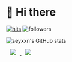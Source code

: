 
<div><h1>👋 Hi there </h1></div>


<!--
**seyxxn/seyxxn** is a ✨ _special_ ✨ repository because its `README.md` (this file) appears on your GitHub profile.

Here are some ideas to get you started:

- 🔭 I’m currently working on ...
- 🌱 I’m currently learning ...
- 👯 I’m looking to collaborate on ...
- 🤔 I’m looking for help with ...
- 💬 Ask me about ...
- 📫 How to reach me: ...
- 😄 Pronouns: ...
- ⚡ Fun fact: ...
-->

[![hits](https://hits.seeyoufarm.com/api/count/incr/badge.svg?url=https%3A%2F%2Fgithub.com%2Fseyxxn&count_bg=%23ffcc00&title_bg=%23555555&icon=&icon_color=%23E7E7E7&title=💛ᵔᴥᵔ💛ㅤhits&edge_flat=false)](https://hits.seeyoufarm.com)
![followers](https://img.shields.io/github/followers/seyxxn?style=social)

<!-- ![seyxxn's github stats](https://github-readme-stats.vercel.app/api?username=seyxxn&show_icons=true) -->

![seyxxn's GitHub stats](https://github-readme-stats.vercel.app/api?username=seyxxn&theme=solarized-light&show_icons=true)

<!-- [![seyxxn's github stats](https://github-readme-stats.vercel.app/api/top-langs/?username=seyxxn&show_icons=true&hide_border=true&title_color=004386&icon_color=004386&layout=compact)](https://github.com/seyxxn) -->

<div aling=center>
    <a href="https://instagram.com/seyxxn.p">
      <img
      src="http://img.shields.io/badge/-Instagram-black?style=flat&logo=Instagram&link=https://instagram.com/fivepxint/"
      style="height : auto; margin-left : 10px; margin-right : 10px;"/>
    </a>
    <a href="mailto:lucy9480@gmail.com">
      <img
      src="https://img.shields.io/badge/Gmail-d14836?style=flat&logo=Gmail&logoColor=white&link=mailto:lucy9480@gmail.com"
      style="height : auto; margin-left : 10px; margin-right : 10px;"/>
    </a>
<!--     <a href="https://blog.naver.com/lucy9480">
      <img
      src="http://img.shields.io/badge/-Daily%20Blog-19CE60?style=flat&logo=naver&logoColor=white&link=https://blog.naver.com/lucy9480"
      style="height : auto; margin-left : 10px; margin-right : 10px;"/>
    </a> -->
</div>
